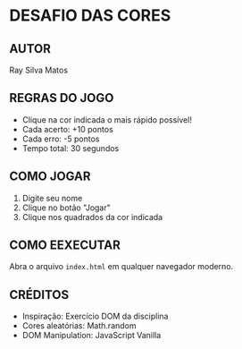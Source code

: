 # DESAFIO DAS CORES

## AUTOR
Ray Silva Matos

##  REGRAS DO JOGO
- Clique na cor indicada o mais rápido possível!
- Cada acerto: +10 pontos
- Cada erro: -5 pontos
- Tempo total: 30 segundos

##  COMO JOGAR
1. Digite seu nome
2. Clique no botão "Jogar"
3. Clique nos quadrados da cor indicada

## COMO EEXECUTAR
Abra o arquivo `index.html` em qualquer navegador moderno.

## CRÉDITOS
- Inspiração: Exercício DOM da disciplina
- Cores aleatórias: Math.random
- DOM Manipulation: JavaScript Vanilla

